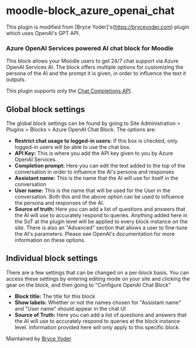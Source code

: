 # moodle-block_azure_openai_chat

This plugin is modified from [Bryce Yoder]'s(https://bryceyoder.com) plugin which uses OpenAI's GPT API.  

### Azure OpenAI Services powered AI chat block for Moodle

This block allows your Moodle users to get 24/7 chat support via Azure OpenAI Services AI. The block offers multiple options for customizing the persona of the AI and the prompt it is given, in order to influence the text it outputs. 

This plugin supports only the [Chat Completions API](https://learn.microsoft.com/en-us/azure/ai-services/openai/reference#chat-completions).

## Global block settings

The global block settings can be found by going to Site Administration > Plugins > Blocks > Azure OpenAI Chat Block. The options are:
-  **Restrict chat usage to logged-in users:** If this box is checked, only logged-in users will be able to use the chat box.
-  **API Key:** This is where you add the API key given to you by Azure OpenAI Services.
-  **Completion prompt:** Here you can edit the text added to the top of the conversation in order to influence the AI's persona and responses
-  **Assistant name:** This is the name that the AI will use for itself in the conversation
-  **User name:** This is the name that will be used for the User in the conversation. Both this and the above option can be used to influence the persona and responses of the AI.
-  **Source of truth:** Here you can add a list of questions and answers that the AI will use to accurately respond to queries. Anything added here in the SoT at the plugin level will be applied to every block instance on the site.
There is also an "Advanced" section that allows a user to fine-tune the AI's parameters. Please see OpenAI's documentation for more information on these options.

## Individual block settings

There are a few settings that can be changed on a per-block basis. You can access these settings by entering editing mode on your site and clicking the gear on the block, and then going to "Configure OpenAI Chat Block"

- **Block title:** The title for this block
- **Show labels:** Whether or not the names chosen for "Assistant name" and "User name" should appear in the chat UI
- **Source of Truth:** Here you can add a list of questions and answers that the AI will use to accurately respond to queries at the block instance level. Information provided here will only apply to this specific block.

Maintained by [Bryce Yoder](https://bryceyoder.com)
